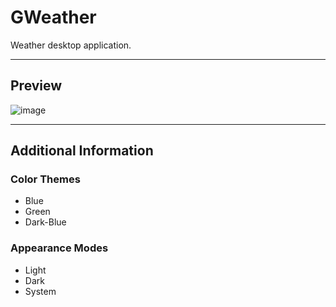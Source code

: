 # GWeather
Weather desktop application.
___________________________________________________________________________________________________________________
## Preview
![image](https://github.com/Gavriel770U/GWeather/assets/71229809/ea614571-e072-48fe-806e-1edde39cd07a)
___________________________________________________________________________________________________________________
## Additional Information
### Color Themes
* Blue
* Green
* Dark-Blue
### Appearance Modes
* Light
* Dark
* System
